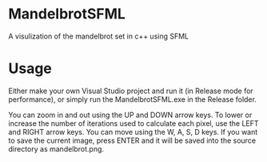 # MandelbrotSFML
A visulization of the mandelbrot set in c++ using SFML

# Usage
Either make your own Visual Studio project and run it (in Release mode for performance), or simply run the MandelbrotSFML.exe in the Release folder.

You can zoom in and out using the UP and DOWN arrow keys.
To lower or increase the number of iterations used to calculate each pixel, use the LEFT and RIGHT arrow keys.
You can move using the W, A, S, D keys.
If you want to save the current image, press ENTER and it will be saved into the source directory as mandelbrot.png.
